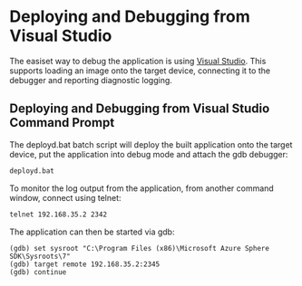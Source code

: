 # Deploying and Debugging from Visual Studio

The easiset way to debug the application is 
using [Visual Studio](https://docs.microsoft.com/en-us/azure-sphere/install/qs-blink-application?tabs=linux%2Ccliv1&pivots=visual-studio).
This supports loading an image onto the target
device, connecting it to the debugger and reporting
diagnostic logging.

## Deploying and Debugging from Visual Studio Command Prompt

The deployd.bat batch script will deploy the
built application onto the target device, put
the application into debug mode and attach the
gdb debugger:

```bat
deployd.bat
```

To monitor the log output from the application,
from another command window, connect using telnet:

```bat
telnet 192.168.35.2 2342
```

The application can then be started via gdb:

```
(gdb) set sysroot "C:\Program Files (x86)\Microsoft Azure Sphere SDK\Sysroots\7"
(gdb) target remote 192.168.35.2:2345
(gdb) continue
```

